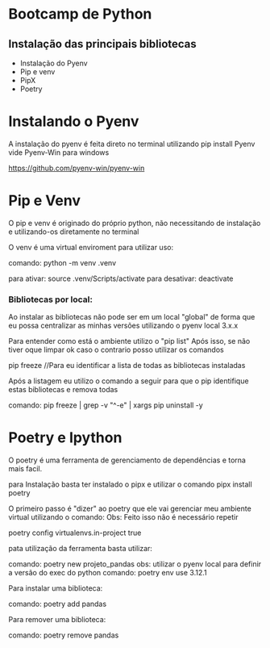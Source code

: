 # Bootcamp de Python
 ## Instalação das principais bibliotecas
   -  Instalação do Pyenv
   -  Pip e venv
   -  PipX
   -  Poetry

# Instalando o Pyenv

A instalação do pyenv é feita direto no terminal utilizando pip install Pyenv vide Pyenv-Win para windows

https://github.com/pyenv-win/pyenv-win

# Pip e Venv

O pip e venv é originado do próprio python, não necessitando de instalação e utilizando-os diretamente no terminal

O venv é uma virtual enviroment para utilizar uso:

comando: python -m venv .venv

para ativar: source .venv/Scripts/activate
para desativar: deactivate

### Bibliotecas por local:

Ao instalar as bibliotecas não pode ser em um local "global" de forma que eu possa centralizar as minhas versões utilizando o pyenv local 3.x.x

Para entender como está o ambiente utilizo o "pip list"
Após isso, se não tiver oque limpar ok caso o contrario posso utilizar os comandos

pip freeze //Para eu identificar a lista de todas as bibliotecas instaladas

Após a listagem eu utilizo o comando a seguir para que o pip identifique estas bibliotecas e remova todas 

comando: pip freeze | grep -v "^-e" | xargs pip uninstall -y 

# Poetry e Ipython
O poetry é uma ferramenta de gerenciamento de dependências e torna mais facil.

para Instalação basta ter instalado o pipx e utilizar o comando pipx install poetry

O primeiro passo é "dizer" ao poetry que ele vai gerenciar meu ambiente virtual utilizando o comando:
Obs: Feito isso não é necessário repetir 

poetry config virtualenvs.in-project true

pata utilização da ferramenta basta utilizar:

comando: poetry new projeto_pandas
obs: utilizar o pyenv local para definir a versão do exec do python
comando: poetry env use 3.12.1 

Para instalar uma biblioteca:

comando: poetry add pandas

Para remover uma biblioteca:

comando: poetry remove pandas
